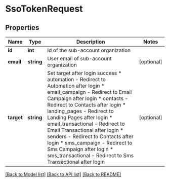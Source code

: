 # SsoTokenRequest

## Properties
Name | Type | Description | Notes
------------ | ------------- | ------------- | -------------
**id** | **int** | Id of the sub-account organization | 
**email** | **string** | User email of sub-account organization | [optional] 
**target** | **string** | Set target after login success * automation - Redirect to Automation after login * email_campaign - Redirect to Email Campaign after login * contacts - Redirect to Contacts after login * landing_pages - Redirect to Landing Pages after login * email_transactional - Redirect to Email Transactional after login * senders - Redirect to Contacts after login * sms_campaign - Redirect to Sms Campaign after login * sms_transactional - Redirect to Sms Transactional after login | [optional] 

[[Back to Model list]](../../README.md#documentation-for-models) [[Back to API list]](../../README.md#documentation-for-api-endpoints) [[Back to README]](../../README.md)


